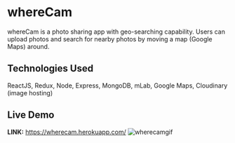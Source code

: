 # whereCam

whereCam is a photo sharing app with geo-searching capability. Users can upload photos and search for nearby photos by moving a map (Google Maps) around.

## Technologies Used

ReactJS, Redux, Node, Express, MongoDB, mLab, Google Maps, Cloudinary (image hosting)

## Live Demo

<strong>LINK:</strong> https://wherecam.herokuapp.com/
![wherecamgif](https://user-images.githubusercontent.com/24254780/30510554-64179fc2-9a94-11e7-97ad-d2a5e426d081.gif)
